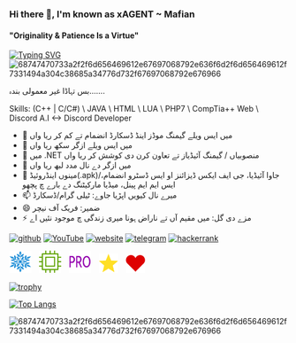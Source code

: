 ### Hi there 👋, I'm known as xAGENT ~ Mafian
#### "Originality & Patience Is a Virtue"
[![Typing SVG](https://readme-typing-svg.demolab.com?font=Fira+Code&pause=1000&color=F70300&width=435&lines=I'm+a+Beacon+for+hate+%7C+Get+off+my+dik)](https://git.io/typing-svg)
![68747470733a2f2f6d656469612e67697068792e636f6d2f6d656469612f7331494a304c38685a34776d732f67697068792e676966](https://github.com/user-attachments/assets/2986ee83-d936-429d-94c1-50908c8acdb3)

بس تہاڈا غیر معمولی بندہ.......

Skills: (C++ | C/C#) \ JAVA \ HTML \ LUA \ PHP7 \ CompTia++ Web \ Discord A.I <-> Discord Developer

- 🔭 میں ایس ویلے گیمنگ موڈز اینڈ ڈسکارڈ انضمام تے کم کر ریا واں
- 🌱 میں ایس ویلے ازگر سکھ ریا واں 
- 👯 میں .NET منصوبیاں / گیمنگ آئیڈیاز تے تعاون کرن دی کوشش کر ریا واں
- 🤔 میں ازگر دے نال مدد لبھ ریا واں
- 💬 مینوں اینڈروئیڈ(.apk)/جاوا آئیڈیا، جی ایف ایکس ڈیزائنز او ایس ڈسٹرو انضمام، ایس ایم ایم پینل، میڈیا مارکیٹنگ دے بارے چ پچھو 
- 📫 میرے نال کیویں اپڑیا جاوے: ٹیلی گرام/ڈسکارڈ 
- 😄 ضمیر: فریک آف نیچر
- ⚡ مزے دی گل: میں مقیم آں تے ناراض ہونا میری زندگی چ موجود نئیں اے 


[<img src='https://cdn.jsdelivr.net/npm/simple-icons@3.0.1/icons/github.svg' alt='github' height='40'>](https://github.com/x0205x)  [<img src='https://cdn.jsdelivr.net/npm/simple-icons@3.0.1/icons/youtube.svg' alt='YouTube' height='40'>](https://www.youtube.com/channel/https://www.youtube.com/@dia-clandestine/featured)  [<img src='https://cdn.jsdelivr.net/npm/simple-icons@3.0.1/icons/icloud.svg' alt='website' height='40'>](https://xdiaxx.wixsite.com/xdia)  [<img src='https://cdn.jsdelivr.net/npm/simple-icons@3.0.1/icons/telegram.svg' alt='telegram' height='40'>](https://t.me/Agent0332)  [<img src='https://cdn.jsdelivr.net/npm/simple-icons@3.0.1/icons/hackerrank.svg' alt='hackerrank' height='40'>](https://app.hackthebox.com/users/1048827)  

<a href='https://archiveprogram.github.com/'><img src='https://raw.githubusercontent.com/acervenky/animated-github-badges/master/assets/acbadge.gif' width='40' height='40'></a> <a href='https://docs.github.com/en/developers'><img src='https://raw.githubusercontent.com/acervenky/animated-github-badges/master/assets/devbadge.gif' width='40' height='40'></a> <a href='https://github.com/pricing'><img src='https://raw.githubusercontent.com/acervenky/animated-github-badges/master/assets/pro.gif' width='40' height='40'></a> <a href='https://stars.github.com/'><img src='https://raw.githubusercontent.com/acervenky/animated-github-badges/master/assets/starbadge.gif' width='35' height='35'></a> <a href='https://docs.github.com/en/github/supporting-the-open-source-community-with-github-sponsors'><img src='https://raw.githubusercontent.com/acervenky/animated-github-badges/master/assets/sponsorbadge.gif' width='35' height='35'></a> 

[![trophy](https://github-profile-trophy.vercel.app/?username=x0205x)](https://github.com/ryo-ma/github-profile-trophy)

[![Top Langs](https://github-readme-stats.vercel.app/api/top-langs/?username=x0205x)](https://github.com/anuraghazra/github-readme-stats)

![68747470733a2f2f6d656469612e67697068792e636f6d2f6d656469612f7331494a304c38685a34776d732f67697068792e676966](https://github.com/user-attachments/assets/7ba6ca9d-0c6d-4b4b-8e29-e63ad3117190)
